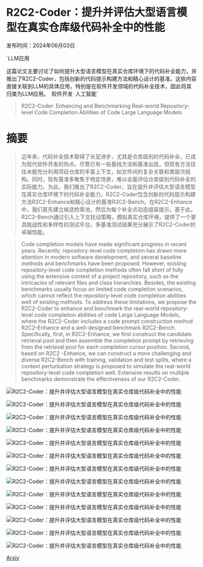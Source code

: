 # R2C2-Coder：提升并评估大型语言模型在真实仓库级代码补全中的性能

发布时间：2024年06月03日

`LLM应用

这篇论文主要讨论了如何提升大型语言模型在真实仓库环境下的代码补全能力，并推出了R2C2-Coder，包括创新的代码提示构建方法和精心设计的基准。这些内容直接关联到LLM的具体应用，特别是在软件开发领域的代码补全技术，因此将其归类为LLM应用。` `软件开发` `人工智能`

> R2C2-Coder: Enhancing and Benchmarking Real-world Repository-level Code Completion Abilities of Code Large Language Models

# 摘要

> 近年来，代码补全技术取得了长足进步，尤其是仓库级别的代码补全，已成为现代软件开发的热点。尽管已有一些基线方法和基准出现，但现有方法往往未能充分利用项目仓库的丰富上下文，如文件间的复杂关联和类层次结构。同时，现有基准多聚焦于特定场景，难以全面评估仓库级别代码补全的实际能力。为此，我们推出了R2C2-Coder，旨在提升并评估大型语言模型在真实仓库环境下的代码补全能力。R2C2-Coder包含创新的代码提示构建方法R2C2-Enhance和精心设计的基准R2C2-Bench。在R2C2-Enhance中，我们首先建立候选检索池，然后为每个补全点动态组装提示。基于此，R2C2-Bench通过引入上下文扰动策略，模拟真实仓库环境，提供了一个更具挑战性和多样性的测试平台。多基准测试结果充分展示了R2C2-Coder的卓越性能。

> Code completion models have made significant progress in recent years. Recently, repository-level code completion has drawn more attention in modern software development, and several baseline methods and benchmarks have been proposed. However, existing repository-level code completion methods often fall short of fully using the extensive context of a project repository, such as the intricacies of relevant files and class hierarchies. Besides, the existing benchmarks usually focus on limited code completion scenarios, which cannot reflect the repository-level code completion abilities well of existing methods. To address these limitations, we propose the R2C2-Coder to enhance and benchmark the real-world repository-level code completion abilities of code Large Language Models, where the R2C2-Coder includes a code prompt construction method R2C2-Enhance and a well-designed benchmark R2C2-Bench. Specifically, first, in R2C2-Enhance, we first construct the candidate retrieval pool and then assemble the completion prompt by retrieving from the retrieval pool for each completion cursor position. Second, based on R2C2 -Enhance, we can construct a more challenging and diverse R2C2-Bench with training, validation and test splits, where a context perturbation strategy is proposed to simulate the real-world repository-level code completion well. Extensive results on multiple benchmarks demonstrate the effectiveness of our R2C2-Coder.

![R2C2-Coder：提升并评估大型语言模型在真实仓库级代码补全中的性能](../../../paper_images/2406.01359/x1.png)

![R2C2-Coder：提升并评估大型语言模型在真实仓库级代码补全中的性能](../../../paper_images/2406.01359/x2.png)

![R2C2-Coder：提升并评估大型语言模型在真实仓库级代码补全中的性能](../../../paper_images/2406.01359/x3.png)

![R2C2-Coder：提升并评估大型语言模型在真实仓库级代码补全中的性能](../../../paper_images/2406.01359/x4.png)

![R2C2-Coder：提升并评估大型语言模型在真实仓库级代码补全中的性能](../../../paper_images/2406.01359/x5.png)

![R2C2-Coder：提升并评估大型语言模型在真实仓库级代码补全中的性能](../../../paper_images/2406.01359/x6.png)

![R2C2-Coder：提升并评估大型语言模型在真实仓库级代码补全中的性能](../../../paper_images/2406.01359/x7.png)

![R2C2-Coder：提升并评估大型语言模型在真实仓库级代码补全中的性能](../../../paper_images/2406.01359/x8.png)

![R2C2-Coder：提升并评估大型语言模型在真实仓库级代码补全中的性能](../../../paper_images/2406.01359/x9.png)

![R2C2-Coder：提升并评估大型语言模型在真实仓库级代码补全中的性能](../../../paper_images/2406.01359/x10.png)

![R2C2-Coder：提升并评估大型语言模型在真实仓库级代码补全中的性能](../../../paper_images/2406.01359/x11.png)

![R2C2-Coder：提升并评估大型语言模型在真实仓库级代码补全中的性能](../../../paper_images/2406.01359/x12.png)

![R2C2-Coder：提升并评估大型语言模型在真实仓库级代码补全中的性能](../../../paper_images/2406.01359/x13.png)

[Arxiv](https://arxiv.org/abs/2406.01359)